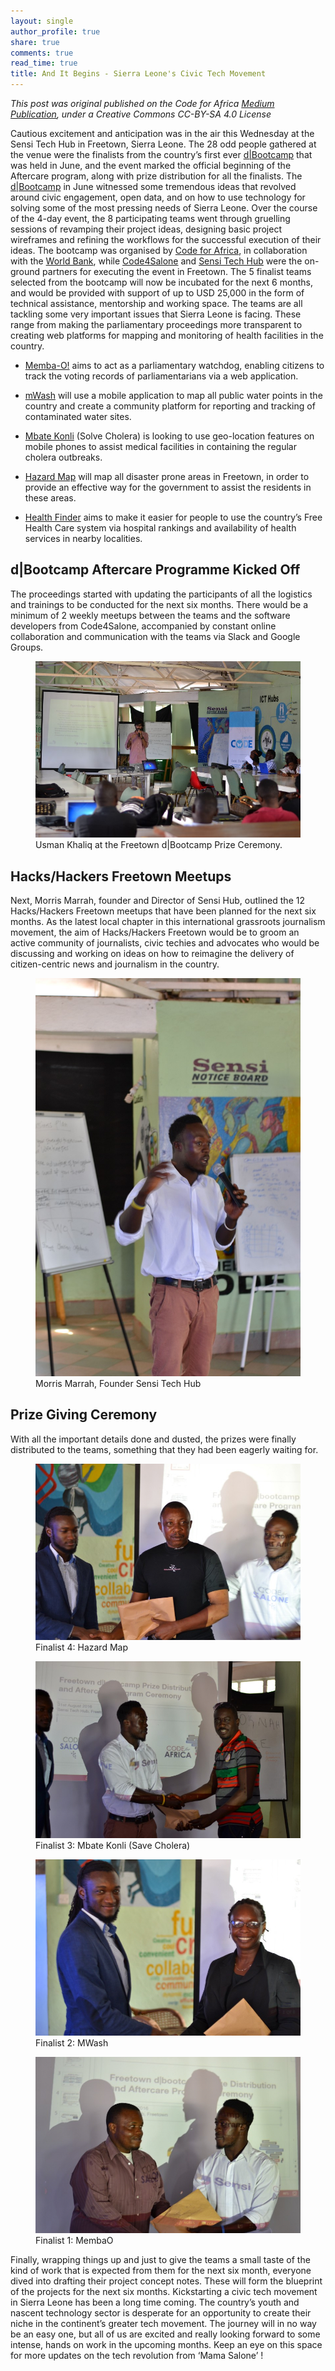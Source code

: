 ```yaml
---
layout: single 
author_profile: true
share: true 
comments: true
read_time: true
title: And It Begins - Sierra Leone's Civic Tech Movement
--- 
```

*This post was original published on the Code for Africa [Medium Publication](https://medium.com/code-for-africa/and-it-begins-sierra-leones-civic-tech-movement-62144377bffb), under a Creative Commons CC-BY-SA 4.0 License*

Cautious excitement and anticipation was in the air this Wednesday at the Sensi Tech Hub in Freetown, Sierra Leone. The 28 odd people gathered at the venue were the finalists from the country’s first ever [d|Bootcamp](http://freetown.dbootcamp.org/) that was held in June, and the event marked the official beginning of the Aftercare program, along with prize distribution for all the finalists.
The [d|Bootcamp](https://medium.com/code-for-africa/turning-civic-data-into-tools-ordinary-citizens-can-actually-use-a976481ad53d) in June witnessed some tremendous ideas that revolved around civic engagement, open data, and on how to use technology for solving some of the most pressing needs of Sierra Leone. Over the course of the 4-day event, the 8 participating teams went through gruelling sessions of revamping their project ideas, designing basic project wireframes and refining the workflows for the successful execution of their ideas.
The bootcamp was organised by [Code for Africa](https://codeforafrica.org/), in collaboration with the [World Bank](http://www.worldbank.org/), while [Code4Salone](http://code4salone.sl/) and [Sensi Tech Hub](http://sensi-sl.org/) were the on-ground partners for executing the event in Freetown. The 5 finalist teams selected from the bootcamp will now be incubated for the next 6 months, and would be provided with support of up to USD 25,000 in the form of technical assistance, mentorship and working space.
The teams are all tackling some very important issues that Sierra Leone is facing. These range from making the parliamentary proceedings more transparent to creating web platforms for mapping and monitoring of health facilities in the country.

* [Memba-O!](https://hackdash.org/projects/57615b22d9284f016c046f66) aims to act as a parliamentary watchdog, enabling citizens to track the voting records of parliamentarians via a web application.

* [mWash](https://hackdash.org/projects/576237c9d9284f016c046f7e) will use a mobile application to map all public water points in the country and create a community platform for reporting and tracking of contaminated water sites.

* [Mbate Konli](https://hackdash.org/projects/5762b02cd9284f016c046f84) (Solve Cholera) is looking to use geo-location features on mobile phones to assist medical facilities in containing the regular cholera outbreaks.

* [Hazard Map](https://hackdash.org/projects/5762ce86d9284f016c046f8b) will map all disaster prone areas in Freetown, in order to provide an effective way for the government to assist the residents in these areas.

* [Health Finder](https://hackdash.org/projects/57631a35d9284f016c046f92) aims to make it easier for people to use the country’s Free Health Care system via hospital rankings and availability of health services in nearby localities.

## d|Bootcamp Aftercare Programme Kicked Off

The proceedings started with updating the participants of all the logistics and trainings to be conducted for the next six months. There would be a minimum of 2 weekly meetups between the teams and the software developers from Code4Salone, accompanied by constant online collaboration and communication with the teams via Slack and Google Groups.

<figure>
  <img src="/images/image-first-post-1.jpg" alt="this is a placeholder image">
  <figcaption>Usman Khaliq at the Freetown d|Bootcamp Prize Ceremony.</figcaption>
</figure> 

## Hacks/Hackers Freetown Meetups

Next, Morris Marrah, founder and Director of Sensi Hub, outlined the 12 Hacks/Hackers Freetown meetups that have been planned for the next six months. As the latest local chapter in this international grassroots journalism movement, the aim of Hacks/Hackers Freetown would be to groom an active community of journalists, civic techies and advocates who would be discussing and working on ideas on how to reimagine the delivery of citizen-centric news and journalism in the country.

<figure>
  <img src="/images/morris.jpg" alt="this is a placeholder image">
  <figcaption>Morris Marrah, Founder Sensi Tech Hub </figcaption>
</figure> 

## Prize Giving Ceremony

With all the important details done and dusted, the prizes were finally distributed to the teams, something that they had been eagerly waiting for.

<figure>
  <img src="/images/prize1.jpg" alt="this is a placeholder image">
  <figcaption>Finalist 4: Hazard Map</figcaption>
</figure>  

<figure>
  <img src="/images/prize2.jpg" alt="this is a placeholder image">
  <figcaption>Finalist 3: Mbate Konli (Save Cholera)</figcaption>
</figure> 

<figure>
  <img src="/images/prize3.jpg" alt="this is a placeholder image">
  <figcaption>Finalist 2: MWash</figcaption>
</figure>  

<figure>
  <img src="/images/prize4.jpg" alt="this is a placeholder image">
  <figcaption>Finalist 1: MembaO</figcaption>
</figure>  

Finally, wrapping things up and just to give the teams a small taste of the kind of work that is expected from them for the next six month, everyone dived into drafting their project concept notes. These will form the blueprint of the projects for the next six months.
Kickstarting a civic tech movement in Sierra Leone has been a long time coming. The country’s youth and nascent technology sector is desperate for an opportunity to create their niche in the continent’s greater tech movement. The journey will in no way be an easy one, but all of us are excited and really looking forward to some intense, hands on work in the upcoming months. Keep an eye on this space for more updates on the tech revolution from ‘Mama Salone’ !



